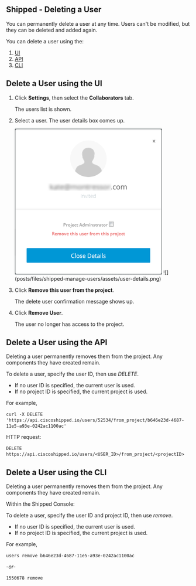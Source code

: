 ## Shipped - Deleting a User

You can permanently delete a user at any time. Users can't be modified, but they can be deleted and added again.

You can delete a user using the:

1. <a href="#ui"> UI</a>
2. <a href="#api"> API</a>
3. <a href="#cli"> CLI</a>



<a name="ui"></a>
## Delete a User using the UI

1. Click **Settings**, then select the **Collaborators** tab.

	The users list is shown.

2. Select a user. The user details box comes up.

	<img src="assets/user-details.png">
	![](posts/files/shipped-manage-users/assets/user-details.png)

3. Click **Remove this user from the project**.

	The delete user confirmation message shows up.

4. Click **Remove User**.

	The user no longer has access to the project.



<a name="api"></a>
## Delete a User using the API
Deleting a user permanently removes them from the project. Any components they have created remain.

To delete a user, specify the user ID, then use *DELETE*.

-	If no user ID is specified, the current user is used.
-	If no project ID is specified, the current project is used.



For example,

	curl -X DELETE 'https://api.ciscoshipped.io/users/52534/from_project/b646e23d-4687-11e5-a93e-0242ac1100ac'

HTTP request:
	
	DELETE https://api.ciscoshipped.io/users/<USER_ID>/from_project/<projectID>





<a name="cli"></a>
## Delete a User using the CLI

Deleting a user permanently removes them from the project. Any components they have created remain.

Within the Shipped Console:

To delete a user, specify the user ID and project ID, then use *remove*. 

-	If no user ID is specified, the current user is used.
-	If no project ID is specified, the current project is used.



For example,
	
	users remove b646e23d-4687-11e5-a93e-0242ac1100ac
*-or-*

	1550678 remove 

